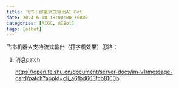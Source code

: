 ```yaml
---
title: 飞书：部署流式输出AI Bot
date: 2024-6-18 18:00:00 +0800
categories: [AIGC, AIBot]
tags: [aibot]
---
```


飞书机器人支持流式输出（打字机效果）思路：

1. 消息patch

    https://open.feishu.cn/document/server-docs/im-v1/message-card/patch?appId=cli_a6fbd663fcb8100b
